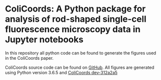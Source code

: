 # ColiCoords: A Python package for analysis of rod-shaped single-cell fluorescence microscopy data in Jupyter notebooks

In this repository all python code can be found to generate the figures used in the ColiCoords paper. 

ColiCoords source code can be found on [GitHub](https://github.com/Jhsmit/ColiCoords).
All figures are generated using Python version 3.6.5 and [ColiCoords dev-312a2a5](https://github.com/Jhsmit/ColiCoords/commit/312a2a58a97067e59fa63d3581c3d88a5c25ac01)
